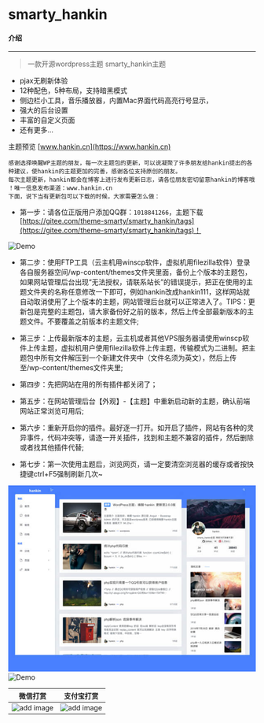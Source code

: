 # smarty_hankin

#### 介绍
------------------
> 一款开源wordpress主题 smarty_hankin主题

- pjax无刷新体验
- 12种配色，5种布局，支持暗黑模式
- 侧边栏小工具，音乐播放器，内置Mac界面代码高亮行号显示，
- 强大的后台设置
- 丰富的自定义页面
- 还有更多...

主题预览 [www.hankin.cn](https://www.hankin.cn)

```
感谢选择唤醒WP主题的朋友，每一次主题包的更新，可以说凝聚了许多朋友给hankin提出的各种建议，使hankin的主题更加的完善，感谢各位支持原创的朋友。
每次主题更新，hankin都会在博客上进行发布更新日志，请各位朋友密切留意hankin的博客哦 ！唯一信息发布渠道：www.hankin.cn
下面，说下当有更新包可以下载的时候，大家需要怎么做：

```

- 第一步：请各位正版用户添加QQ群：```1018841266```，主题下载 [https://gitee.com/theme-smarty/smarty_hankin/tags](https://gitee.com/theme-smarty/smarty_hankin/tags)！

![Demo](https://www.hankin.cn/wp-content/uploads/2019/11/QQ图片20191125090718.png)

- 第二步：使用FTP工具（云主机用winscp软件，虚拟机用filezilla软件）登录各自服务器空间/wp-content/themes文件夹里面，备份上个版本的主题包，如果网站管理后台出现“无法授权，请联系站长”的错误提示，把正在使用的主题文件夹的名称任意修改一下即可，例如hankin改成hankin111，这样网站就自动取消使用了上个版本的主题，网站管理后台就可以正常进入了。TIPS：更新包是完整的主题包，请大家备份好之前的版本，然后上传全部最新版本的主题文件。不要覆盖之前版本的主题文件;

- 第三步：上传最新版本的主题，云主机或者其他VPS服务器请使用winscp软件上传主题，虚拟机用户使用filezilla软件上传主题，传输模式为二进制。把主题包中所有文件解压到一个新建文件夹中（文件名须为英文），然后上传至/wp-content/themes文件夹里;

- 第四步：先把网站在用的所有插件都关闭了；

- 第五步：在网站管理后台【外观】-【主题】中重新启动新的主题，确认前端网站正常浏览可用后;

- 第六步：重新开启你的插件。最好逐一打开。如开启了插件，网站有各种的灵异事件，代码冲突等，请逐一开关插件，找到和主题不兼容的插件，然后删除或者找其他插件代替;

- 第七步：第一次使用主题后，浏览网页，请一定要清空浏览器的缓存或者按快捷键ctrl+F5强制刷新几次~

![Demo](./screenshot.jpg)
![Demo](https://www.hankin.cn/wp-content/uploads/2020/03/b97a23cde544d3e.gif)

|  微信打赏   | 支付宝打赏  |
|  ----  | ----  |
| ![add image](https://www.hankin.cn/wp-content/uploads/2019/11/Screenshot_2016-04-22-12-39-59-696_微信.png)  | ![add image](https://www.hankin.cn/wp-content/uploads/2019/11/微信图片_20191121174246.jpg) |